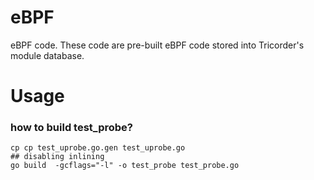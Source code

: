 # eBPF

eBPF code. These code are pre-built eBPF code stored into Tricorder's module
database.

# Usage
### how to build test_probe?
```shell
cp cp test_uprobe.go.gen test_uprobe.go
## disabling inlining
go build  -gcflags="-l" -o test_probe test_probe.go
```